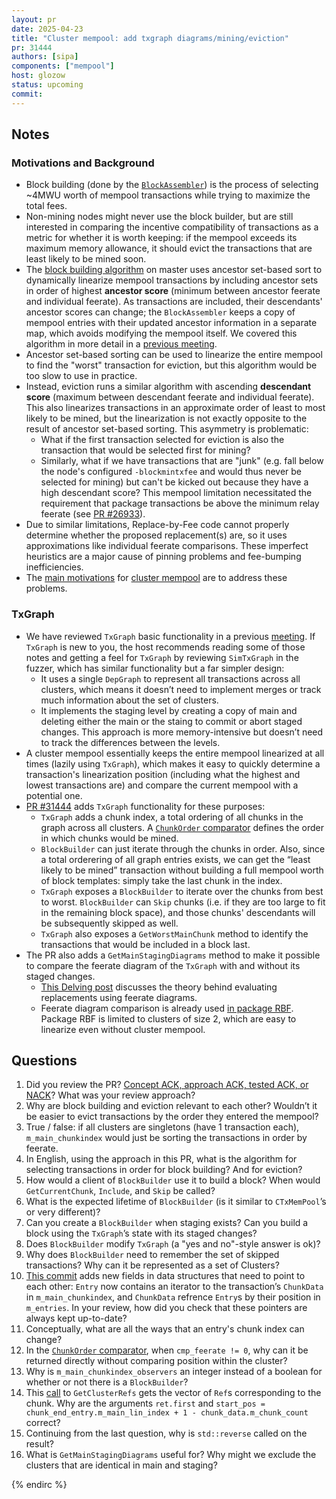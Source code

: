 ```yaml
---
layout: pr
date: 2025-04-23
title: "Cluster mempool: add txgraph diagrams/mining/eviction"
pr: 31444
authors: [sipa]
components: ["mempool"]
host: glozow
status: upcoming
commit:
---
```


## Notes

### Motivations and Background
- Block building (done by the
[`BlockAssembler`](https://github.com/bitcoin/bitcoin/blob/cdc32994feadf3f15df3cfac5baae36b4b011462/src/node/miner.h#L145))
is the process of selecting ~4MWU worth of mempool transactions while trying to maximize the total fees.
- Non-mining nodes might never use the block builder, but are still interested in comparing the incentive compatibility
  of transactions as a metric for whether it is worth keeping: if the mempool exceeds its maximum memory allowance, it
should evict the transactions that are least likely to be mined soon.
- The [block building algorithm](https://github.com/bitcoin/bitcoin/blob/cdc32994feadf3f15df3cfac5baae36b4b011462/src/node/miner.cpp#L296)
on master uses ancestor set-based sort to dynamically linearize mempool transactions by including ancestor sets in order of
highest **ancestor score** (minimum between ancestor feerate and individual feerate). As transactions are included,
their descendants' ancestor scores can change; the `BlockAssembler` keeps a copy of mempool entries with their updated
ancestor information in a separate map, which avoids modifying the mempool itself. We covered this algorithm in more
detail in a [previous meeting](/26152).
- Ancestor set-based sorting can be used to linearize the entire mempool to find the "worst" transaction for eviction,
  but this algorithm would be too slow to use in practice.
- Instead, eviction runs a similar algorithm with ascending **descendant score** (maximum between descendant
  feerate and individual feerate). This also linearizes transactions in an approximate order of least to most likely
to be mined, but the linearization is not exactly opposite to the result of ancestor set-based sorting. This asymmetry
is problematic:
    - What if the first transaction selected for eviction is also the transaction that would be selected first for
      mining?
    - Similarly, what if we have transactions that are "junk" (e.g. fall below the node's configured `-blockmintxfee`
      and would thus never be selected for mining) but can't be kicked out because they have a high descendant score?
    This mempool limitation necessitated the requirement that package transactions be above the minimum relay feerate
  (see [PR #26933](https://github.com/bitcoin/bitcoin/pull/26933)).
- Due to similar limitations, Replace-by-Fee code cannot properly determine whether the proposed replacement(s) are, so
  it uses approximations like individual feerate comparisons. These imperfect heuristics are a major cause of pinning problems and
fee-bumping inefficiencies.
- The [main motivations](https://github.com/bitcoin/bitcoin/issues/27677#eviction-mining-not-opposite) for
[cluster mempool](https://bitcoinops.org/en/topics/cluster-mempool/) are to address these problems.

### TxGraph
- We have reviewed `TxGraph` basic functionality in a previous [meeting](/31363). If `TxGraph` is new to you, the host
  recommends reading some of those notes and getting a feel for `TxGraph` by reviewing `SimTxGraph` in the fuzzer, which
has similar functionality but a far simpler design:
    - It uses a single `DepGraph` to represent all transactions across all clusters, which means it doesn’t need to implement merges or track much information about the set of clusters.
    - It implements the staging level by creating a copy of main and deleting either the main or the staing to commit or abort staged changes. This approach is more memory-intensive but doesn’t need to track the differences between the levels.
- A cluster mempool essentially keeps the entire mempool linearized at all times (lazily using `TxGraph`), which
  makes it easy to quickly determine a transaction's linearization position (including what the highest and lowest
transactions are) and compare the current mempool with a potential one.
- [PR #31444](https://github.com/bitcoin/bitcoin/pull/31444) adds `TxGraph` functionality for these purposes:
    - `TxGraph` adds a chunk index, a total ordering of all chunks in the graph across all clusters. A
      [`ChunkOrder`
comparator](https://github.com/bitcoin-core-review-club/bitcoin/commit/3429e9d79df1336cf1d0a61cb5f9bf028aa860b2#diff-c25ebcc6e4dc9c9bb21462f796fbb470cee3f0ff1e77bfc4033f4e8460f4482cR282)
defines the order in which chunks would be mined.
    - `BlockBuilder` can just iterate through the chunks in order. Also, since a total orderering of all graph entries
      exists, we can get the “least likely to be mined” transaction without building a full mempool worth of block
templates: simply take the last chunk in the index.
    - `TxGraph` exposes a `BlockBuilder` to iterate over the chunks from best to worst. `BlockBuilder` can `Skip` chunks (i.e.
      if they are too large to fit in the remaining block space), and those chunks' descendants will be subsequently
skipped as well.
    - `TxGraph` also exposes a `GetWorstMainChunk` method to identify the transactions that would be included in a block last.
- The PR also adds a `GetMainStagingDiagrams` method to make it possible to compare the feerate diagram of the `TxGraph`
  with and without its staged changes.
    - [This Delving post](https://delvingbitcoin.org/t/cluster-mempool-rbf-thoughts/156) discusses the theory behind
      evaluating replacements using feerate diagrams.
    - Feerate diagram comparison is already used [in package RBF](https://github.com/bitcoin/bitcoin/blob/06f9ead9f957e74ada6afcbdd391a24bc78f5f8a/src/policy/rbf.cpp#L187-L200). Package RBF is limited to clusters of size 2, which are easy to linearize even without cluster mempool.

## Questions

1. Did you review the PR? [Concept ACK, approach ACK, tested ACK, or NACK](https://github.com/bitcoin/bitcoin/blob/master/CONTRIBUTING.md#peer-review)? What was your review approach?
1. Why are block building and eviction relevant to each other? Wouldn’t it be easier to evict transactions by the order
   they entered the mempool?
1. True / false: if all clusters are singletons (have 1 transaction each), `m_main_chunkindex` would just be sorting
   the transactions in order by feerate.
1. In English, using the approach in this PR, what is the algorithm for selecting transactions in order for block building? And for eviction?
1. How would a client of `BlockBuilder` use it to build a block? When would `GetCurrentChunk`, `Include`, and `Skip` be called?
1. What is the expected lifetime of `BlockBuilder` (is it similar to `CTxMemPool`’s or very different)? 
1. Can you create a `BlockBuilder` when staging exists? Can you build a block using the `TxGraph`’s state with its staged changes?
1. Does `BlockBuilder` modify `TxGraph` (a "yes and no"-style answer is ok)?
1. Why does `BlockBuilder` need to remember the set of skipped transactions? Why can it be represented as a set of Clusters?
1. [This commit](https://github.com/bitcoin-core-review-club/bitcoin/commit/3429e9d79df1336cf1d0a61cb5f9bf028aa860b2)
   adds new fields in data structures that need to point to each other: `Entry` now contains an iterator to the
transaction’s `ChunkData` in `m_main_chunkindex`, and `ChunkData` refrence `Entry`s by their position in `m_entries`. In
your review, how did you check that these pointers are always kept up-to-date?
1. Conceptually, what are all the ways that an entry's chunk index can change?
1. In the [`ChunkOrder` comparator](https://github.com/bitcoin-core-review-club/bitcoin/commit/3429e9d79df1336cf1d0a61cb5f9bf028aa860b2#diff-c25ebcc6e4dc9c9bb21462f796fbb470cee3f0ff1e77bfc4033f4e8460f4482cR288),
when `cmp_feerate != 0`, why can it be returned directly without comparing position within the cluster?
1. Why is `m_main_chunkindex_observers` an integer instead of a boolean for whether or not there is a `BlockBuilder`?
1. This
   [call](https://github.com/bitcoin-core-review-club/bitcoin/commit/b363f261b099d44b1e19d73d983f4f84e1e3d5f8#diff-c25ebcc6e4dc9c9bb21462f796fbb470cee3f0ff1e77bfc4033f4e8460f4482cR2394)
to `GetClusterRefs` gets the vector of `Ref`s corresponding to the chunk. Why are the arguments `ret.first` and
`start_pos = chunk_end_entry.m_main_lin_index + 1 - chunk_data.m_chunk_count` correct?
1. Continuing from the last question, why is `std::reverse` called on the result?
1. What is `GetMainStagingDiagrams` useful for? Why might we exclude the clusters that are identical in main and staging?


<!-- TODO: After a meeting, uncomment and add meeting log between the irc tags
## Meeting Log

### Meeting 1

{% irc %}
-->
<!-- TODO: For additional meetings, add the logs to the same irc block. This ensures line numbers keep increasing, avoiding hyperlink conflicts for identical line numbers across meetings.

### Meeting 2

-->
{% endirc %}
